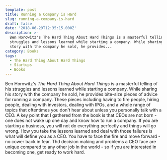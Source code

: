 ```yaml
---
template: post
title: Running a Company is Hard
slug: running-a-company-is-hard
draft: false
date: '2018-06-29T12:35:15.000Z'
description: >-
  Ben Horowitz's The Hard Thing About Hard Things is a masterful telling of his
  struggles and lessons learned while starting a company. While sharing his
  story with the company he sold, he provides...
category: Books
tags:
  - The Hard Thing About Hard Things
  - Startups
  - Books
---
```


Ben Horowitz's *The Hard Thing About Hard Things* is a masterful telling of his struggles and lessons learned while starting a company. While sharing his story with the company he sold, he provides bite-size pieces of advice for running a company. These pieces including having to fire people, hiring people, dealing with investors, dealing with IPOs, and a whole range of topics that oftentimes you don't hear about unless you personally talk with a CEO. A key point that I gathered from the book is that CEOs are not born - one does not wake up one day and know how to run a company. If you are starting a business, you will not do everything perfectly and things will go wrong. How you take the lessons learned and deal with those failures is what will define you as a CEO. You have to face the fire and move forward - no cower back in fear. Thd decision making and problems a CEO face are unique compared to any other job in the world - so if you are interested in becoming one, get ready to work hard.
